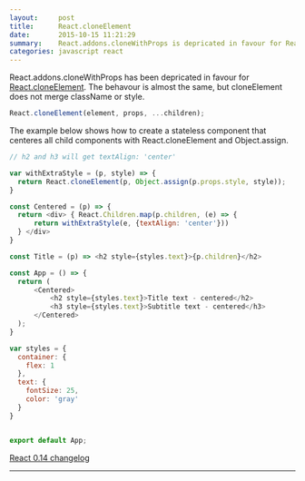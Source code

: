 ```yaml
---
layout:     post
title:      React.cloneElement
date:       2015-10-15 11:21:29
summary:    React.addons.cloneWithProps is depricated in favour for React.cloneElement.
categories: javascript react
---
```


React.addons.cloneWithProps has been depricated in favour for [React.cloneElement](https://facebook.github.io/react/docs/top-level-api.html#react.cloneelement). The behavour is
almost the same, but cloneElement does not merge className or style.  

```javascript
React.cloneElement(element, props, ...children);
```

The example below shows how to create a stateless component that centeres all child components with React.cloneElement and Object.assign.


```javascript
// h2 and h3 will get textAlign: 'center'

var withExtraStyle = (p, style) => {
  return React.cloneElement(p, Object.assign(p.props.style, style));
}

const Centered = (p) => {
  return <div> { React.Children.map(p.children, (e) => {
      return withExtraStyle(e, {textAlign: 'center'})) 
  } </div>
}

const Title = (p) => <h2 style={styles.text}>{p.children}</h2>

const App = () => {
  return (
      <Centered>
          <h2 style={styles.text}>Title text - centered</h2>
          <h3 style={styles.text}>Subtitle text - centered</h3>
      </Centered>
  );
}

var styles = {
  container: {
    flex: 1
  },
  text: {
    fontSize: 25,
    color: 'gray'
  }
}


export default App;
```

[React 0.14 changelog](https://facebook.github.io/react/blog/2015/09/10/react-v0.14-rc1.html)

---

